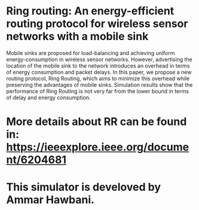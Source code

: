 # Ring routing: An energy-efficient routing protocol for wireless sensor networks with a mobile sink


Mobile sinks are proposed for load-balancing and achieving uniform energy-consumption in wireless sensor networks. However, advertising the location of the mobile sink to the network introduces an overhead in terms of energy consumption and packet delays. In this paper, we propose a new routing protocol, Ring Routing, which aims to minimize this overhead while preserving the advantages of mobile sinks. Simulation results show that the performance of Ring Routing is not very far from the lower bound in terms of delay and energy consumption.


# More details about RR can be found in: https://ieeexplore.ieee.org/document/6204681

# This simulator is develoved by Ammar Hawbani. 
